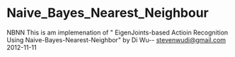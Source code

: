Naive_Bayes_Nearest_Neighbour
=============================

NBNN
This is am implemenation of " EigenJoints-based Actioin Recognition Using  Naive-Bayes-Nearest-Neighbor" 
by Di Wu-- stevenwudi@gmail.com 2012-11-11 
